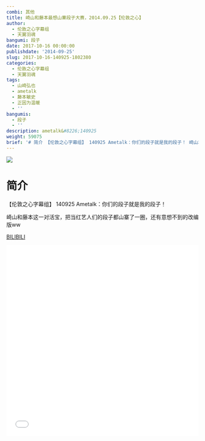 ```yaml
---
combi: 其他
title: 崎山和藤本最想山寨段子大赛，2014.09.25【伦敦之心】
author:
  - 伦敦之心字幕组
  - 天翼羽魂
bangumi: 段子
date: 2017-10-16 00:00:00
publishdate: '2014-09-25'
slug: 2017-10-16-140925-1802380
categories:
  - 伦敦之心字幕组
  - 天翼羽魂
tags:
  - 山崎弘也
  - ametalk
  - 藤本敏史
  - 正因为温暖
  - ''
bangumis:
  - 段子
  - ''
description: ametalk&#8226;140925
weight: 59075
brief: '# 简介 【伦敦之心字幕组】 140925 Ametalk：你们的段子就是我的段子！ 崎山和藤本这一对活宝，把当红艺人们的段子都山寨了一圈，还有意想不到的改编版ww'
---
```


![](https://i.imgur.com/a2XVr11.jpg)

# 简介  
【伦敦之心字幕组】 140925 Ametalk：你们的段子就是我的段子！


崎山和藤本这一对活宝，把当红艺人们的段子都山寨了一圈，还有意想不到的改编版ww

  [BILIBILI](https://www.bilibili.com/video/av1802380/)


<div class="vcontainer">  <iframe class='video' src="//www.bilibili.com/blackboard/player.html?aid=1802380" width="100%" height="500" frameborder="0" allowfullscreen="allowfullscreen"></iframe></div>
